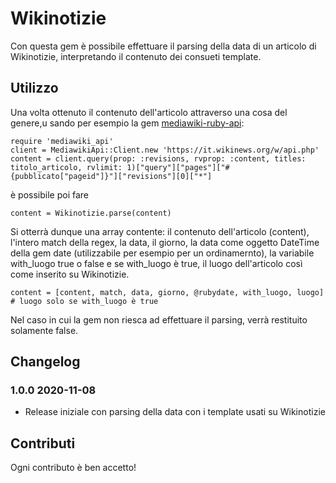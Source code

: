 # Wikinotizie
Con questa gem è possibile effettuare il parsing della data di un articolo di Wikinotizie, interpretando il contenuto dei consueti template.
## Utilizzo
Una volta ottenuto il contenuto dell'articolo attraverso una cosa del genere,u sando per esempio la gem [mediawiki-ruby-api](https://github.com/wikimedia/mediawiki-ruby-api):
```
require 'mediawiki_api'
client = MediawikiApi::Client.new 'https://it.wikinews.org/w/api.php'
content = client.query(prop: :revisions, rvprop: :content, titles: titolo_articolo, rvlimit: 1)["query"]["pages"]["#{pubblicato["pageid"]}"]["revisions"][0]["*"]
```
è possibile poi fare
```
content = Wikinotizie.parse(content)
```
Si otterrà dunque una array contente: il contenuto dell'articolo (content), l'intero match della regex, la data, il giorno, la data come oggetto DateTime della gem date (utilizzabile per esempio per un ordinamernto), la variabile with_luogo true o false e se with_luogo è true, il luogo dell'articolo così come inserito su Wikinotizie.
```
content = [content, match, data, giorno, @rubydate, with_luogo, luogo] # luogo solo se with_luogo è true
```
Nel caso in cui la gem non riesca ad effettuare il parsing, verrà restituito solamente false.
## Changelog
### 1.0.0 2020-11-08
* Release iniziale con parsing della data con i template usati su Wikinotizie
## Contributi
Ogni contributo è ben accetto!
